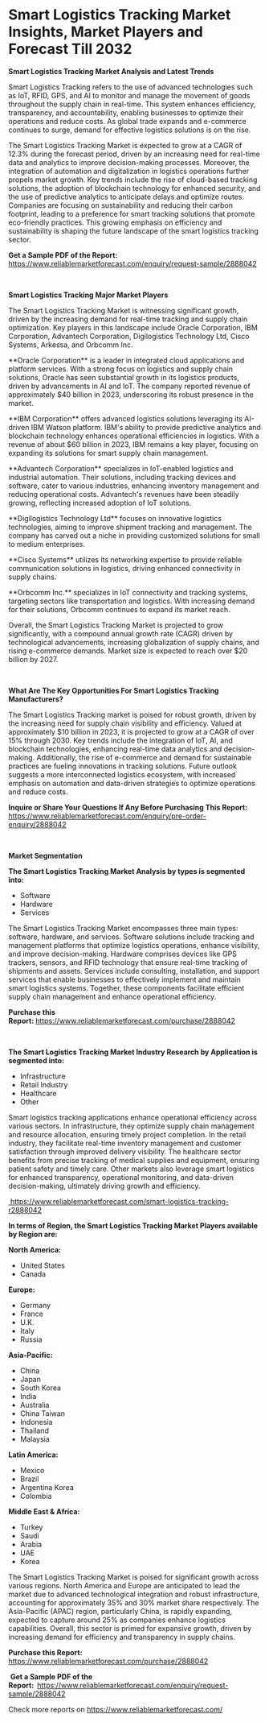 <p><h1>Smart Logistics Tracking Market Insights, Market Players and Forecast Till 2032</h1></p><p><strong>Smart Logistics Tracking Market Analysis and Latest Trends</strong></p>
<p><p>Smart Logistics Tracking refers to the use of advanced technologies such as IoT, RFID, GPS, and AI to monitor and manage the movement of goods throughout the supply chain in real-time. This system enhances efficiency, transparency, and accountability, enabling businesses to optimize their operations and reduce costs. As global trade expands and e-commerce continues to surge, demand for effective logistics solutions is on the rise.</p><p>The Smart Logistics Tracking Market is expected to grow at a CAGR of 12.3% during the forecast period, driven by an increasing need for real-time data and analytics to improve decision-making processes. Moreover, the integration of automation and digitalization in logistics operations further propels market growth. Key trends include the rise of cloud-based tracking solutions, the adoption of blockchain technology for enhanced security, and the use of predictive analytics to anticipate delays and optimize routes. Companies are focusing on sustainability and reducing their carbon footprint, leading to a preference for smart tracking solutions that promote eco-friendly practices. This growing emphasis on efficiency and sustainability is shaping the future landscape of the smart logistics tracking sector.</p></p>
<p><strong>Get a Sample PDF of the Report:&nbsp;</strong> <a href="https://www.reliablemarketforecast.com/enquiry/request-sample/2888042?utm_campaign=2603&utm_medium=2&utm_source=Github&utm_content=ia&utm_term=14032025&utm_id=smart-logistics-tracking">https://www.reliablemarketforecast.com/enquiry/request-sample/2888042</a></p>
<p>&nbsp;</p>
<p><strong>Smart Logistics Tracking Major Market Players</strong></p>
<p><p>The Smart Logistics Tracking Market is witnessing significant growth, driven by the increasing demand for real-time tracking and supply chain optimization. Key players in this landscape include Oracle Corporation, IBM Corporation, Advantech Corporation, Digilogistics Technology Ltd, Cisco Systems, Arkessa, and Orbcomm Inc.</p><p>**Oracle Corporation** is a leader in integrated cloud applications and platform services. With a strong focus on logistics and supply chain solutions, Oracle has seen substantial growth in its logistics products, driven by advancements in AI and IoT. The company reported revenue of approximately $40 billion in 2023, underscoring its robust presence in the market.</p><p>**IBM Corporation** offers advanced logistics solutions leveraging its AI-driven IBM Watson platform. IBM's ability to provide predictive analytics and blockchain technology enhances operational efficiencies in logistics. With a revenue of about $60 billion in 2023, IBM remains a key player, focusing on expanding its solutions for smart supply chain management.</p><p>**Advantech Corporation** specializes in IoT-enabled logistics and industrial automation. Their solutions, including tracking devices and software, cater to various industries, enhancing inventory management and reducing operational costs. Advantech's revenues have been steadily growing, reflecting increased adoption of IoT solutions.</p><p>**Digilogistics Technology Ltd** focuses on innovative logistics technologies, aiming to improve shipment tracking and management. The company has carved out a niche in providing customized solutions for small to medium enterprises.</p><p>**Cisco Systems** utilizes its networking expertise to provide reliable communication solutions in logistics, driving enhanced connectivity in supply chains. </p><p>**Orbcomm Inc.** specializes in IoT connectivity and tracking systems, targeting sectors like transportation and logistics. With increasing demand for their solutions, Orbcomm continues to expand its market reach.</p><p>Overall, the Smart Logistics Tracking Market is projected to grow significantly, with a compound annual growth rate (CAGR) driven by technological advancements, increasing globalization of supply chains, and rising e-commerce demands. Market size is expected to reach over $20 billion by 2027.</p></p>
<p>&nbsp;</p>
<p><strong>What Are The Key Opportunities For Smart Logistics Tracking Manufacturers?</strong></p>
<p><p>The Smart Logistics Tracking market is poised for robust growth, driven by the increasing need for supply chain visibility and efficiency. Valued at approximately $10 billion in 2023, it is projected to grow at a CAGR of over 15% through 2030. Key trends include the integration of IoT, AI, and blockchain technologies, enhancing real-time data analytics and decision-making. Additionally, the rise of e-commerce and demand for sustainable practices are fueling innovations in tracking solutions. Future outlook suggests a more interconnected logistics ecosystem, with increased emphasis on automation and data-driven strategies to optimize operations and reduce costs.</p></p>
<p><strong>Inquire or Share Your Questions If Any Before Purchasing This Report:</strong> <a href="https://www.reliablemarketforecast.com/enquiry/pre-order-enquiry/2888042?utm_campaign=2603&utm_medium=2&utm_source=Github&utm_content=ia&utm_term=14032025&utm_id=smart-logistics-tracking">https://www.reliablemarketforecast.com/enquiry/pre-order-enquiry/2888042</a></p>
<p>&nbsp;</p>
<p><strong>Market Segmentation</strong></p>
<p><strong>The Smart Logistics Tracking Market Analysis by types is segmented into:</strong></p>
<p><ul><li>Software</li><li>Hardware</li><li>Services</li></ul></p>
<p><p>The Smart Logistics Tracking Market encompasses three main types: software, hardware, and services. Software solutions include tracking and management platforms that optimize logistics operations, enhance visibility, and improve decision-making. Hardware comprises devices like GPS trackers, sensors, and RFID technology that ensure real-time tracking of shipments and assets. Services include consulting, installation, and support services that enable businesses to effectively implement and maintain smart logistics systems. Together, these components facilitate efficient supply chain management and enhance operational efficiency.</p></p>
<p><strong>Purchase this Report:&nbsp;</strong><a href="https://www.reliablemarketforecast.com/purchase/2888042?utm_campaign=2603&utm_medium=2&utm_source=Github&utm_content=ia&utm_term=14032025&utm_id=smart-logistics-tracking">https://www.reliablemarketforecast.com/purchase/2888042</a></p>
<p>&nbsp;</p>
<p><strong>The Smart Logistics Tracking Market Industry Research by Application is segmented into:</strong></p>
<p><ul><li>Infrastructure</li><li>Retail Industry</li><li>Healthcare</li><li>Other</li></ul></p>
<p><p>Smart logistics tracking applications enhance operational efficiency across various sectors. In infrastructure, they optimize supply chain management and resource allocation, ensuring timely project completion. In the retail industry, they facilitate real-time inventory management and customer satisfaction through improved delivery visibility. The healthcare sector benefits from precise tracking of medical supplies and equipment, ensuring patient safety and timely care. Other markets also leverage smart logistics for enhanced transparency, operational monitoring, and data-driven decision-making, ultimately driving growth and efficiency.</p></p>
<p><a href="https://www.reliablemarketforecast.com/smart-logistics-tracking-r2888042?utm_campaign=2603&utm_medium=2&utm_source=Github&utm_content=ia&utm_term=14032025&utm_id=smart-logistics-tracking">&nbsp;https://www.reliablemarketforecast.com/smart-logistics-tracking-r2888042</a></p>
<p><strong>In terms of Region, the Smart Logistics Tracking Market Players available by Region are:</strong></p>
<p>
    <p> <strong> North America: </strong>
        <ul>
            <li>United States</li>
            <li>Canada</li>
        </ul>
        </p> 
    <p> <strong> Europe: </strong>
        <ul>
            <li>Germany</li>
            <li>France</li>
            <li>U.K.</li>
            <li>Italy</li>
            <li>Russia</li>
        </ul>
        </p> 
    <p> <strong> Asia-Pacific: </strong>
        <ul>
            <li>China</li>
            <li>Japan</li>
            <li>South Korea</li>
            <li>India</li>
            <li>Australia</li>
            <li>China Taiwan</li>
            <li>Indonesia</li>
            <li>Thailand</li>
            <li>Malaysia</li>
        </ul>
        </p> 
    <p> <strong> Latin America: </strong>
        <ul>
            <li>Mexico</li>
            <li>Brazil</li>
            <li>Argentina Korea</li>
            <li>Colombia</li>
        </ul>
        </p> 
    <p> <strong> Middle East & Africa: </strong>
        <ul>
            <li>Turkey</li>
            <li>Saudi</li>
            <li>Arabia</li>
            <li>UAE</li>
            <li>Korea</li>
        </ul>
    </p>
    </p>
<p><p>The Smart Logistics Tracking Market is poised for significant growth across various regions. North America and Europe are anticipated to lead the market due to advanced technological integration and robust infrastructure, accounting for approximately 35% and 30% market share respectively. The Asia-Pacific (APAC) region, particularly China, is rapidly expanding, expected to capture around 25% as companies enhance logistics capabilities. Overall, this sector is primed for expansive growth, driven by increasing demand for efficiency and transparency in supply chains.</p></p>
<p><strong>Purchase this Report: </strong><a href="https://www.reliablemarketforecast.com/purchase/2888042?utm_campaign=2603&utm_medium=2&utm_source=Github&utm_content=ia&utm_term=14032025&utm_id=smart-logistics-tracking">https://www.reliablemarketforecast.com/purchase/2888042</a></p>
<p>&nbsp;<strong>Get a Sample PDF of the Report:&nbsp;&nbsp;</strong><a href="https://www.reliablemarketforecast.com/enquiry/request-sample/2888042?utm_campaign=2603&utm_medium=2&utm_source=Github&utm_content=ia&utm_term=14032025&utm_id=smart-logistics-tracking">https://www.reliablemarketforecast.com/enquiry/request-sample/2888042</a></p>
<p><strong></strong></p>
<p>Check more reports on <a href="https://www.reliablemarketforecast.com/?utm_campaign=2603&utm_medium=2&utm_source=Github&utm_content=ia&utm_term=14032025&utm_id=smart-logistics-tracking">https://www.reliablemarketforecast.com/</a></p>